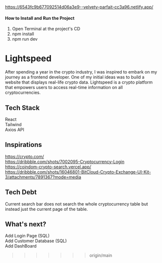 https://6543fc9b677092514d06a3e9--velvety-parfait-cc3a96.netlify.app/
#### How to Install and Run the Project ####
1. Open Terminal at the project's CD<br />
2. npm install<br />
3. npm run dev<br />

# Lightspeed
After spending a year in the crypto industry, I was inspired to embark on my journey as a frontend developer. One of my initial ideas was to build a website that displays real-life crypto data. Lightspeed is a crypto platform that empowers users to access real-time information on all cryptocurrencies.

## Tech Stack ##
React<br />
Tailwind<br />
Axios API<br />

## Inspirations ##
https://crypto.com/<br />
https://dribbble.com/shots/7002095-Cryptocurrency-Login<br />
https://coindom-crypto-search.vercel.app/<br />
https://dribbble.com/shots/16046801-BitCloud-Crypto-Exchange-UI-Kit-3/attachments/7891367?mode=media

## Tech Debt ##
Current search bar does not search the whole cryptocurrency table but instead just the current page of the table. 

## What's next? ##
Add Login Page (SQL)<br />
Add Customer Database (SQL)<br />
Add DashBoard



>>>>>>> origin/main
